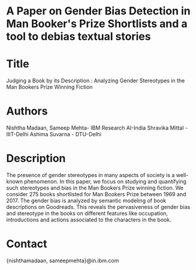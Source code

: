 # A Paper on Gender Bias Detection in Man Booker's Prize Shortlists and a tool to debias textual stories

# Title
Judging a Book by its Description : Analyzing Gender Stereotypes in the Man Bookers Prize Winning Fiction

# Authors
Nishtha Madaan, Sameep Mehta- IBM Research AI-India
Shravika Mittal - IIIT-Delhi
Ashima Suvarna - DTU-Delhi

# Description
The presence of gender stereotypes in many aspects of society is a well-known phenomenon. In this paper, we focus on studying and quantifying such stereotypes and bias in the Man Bookers Prize winning fiction. We consider 275 books shortlisted for Man Bookers Prize between 1969 and 2017. The gender bias is analyzed by semantic modeling of book descriptions on Goodreads. This reveals the pervasiveness of gender bias and stereotype in the books on different features like occupation, introductions and actions associated to the characters in the book.

# Contact
{nishthamadaan, sameepmehta}@in.ibm.com




